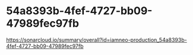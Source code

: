 # 54a8393b-4fef-4727-bb09-47989fec97fb
https://sonarcloud.io/summary/overall?id=iamneo-production_54a8393b-4fef-4727-bb09-47989fec97fb
